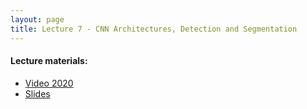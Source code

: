 ```yaml
---
layout: page
title: Lecture 7 - CNN Architectures, Detection and Segmentation
---
```


#### Lecture materials:
- [Video 2020](https://youtu.be/Zx4sANr2PfY)
- [Slides](https://drive.google.com/file/d/1UAqOQmgfoy7iv9Fna6EmMUNdQeRZNrO9/view?usp=sharing)
